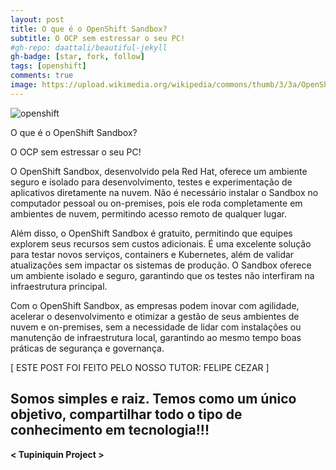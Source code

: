 ```yaml
---
layout: post
title: O que é o OpenShift Sandbox?
subtitle: O OCP sem estressar o seu PC!
#gh-repo: daattali/beautiful-jekyll
gh-badge: [star, fork, follow]
tags: [openshift]
comments: true
image: https://upload.wikimedia.org/wikipedia/commons/thumb/3/3a/OpenShift-LogoType.svg/561px-OpenShift-LogoType.svg.png
---
```


![openshift](https://upload.wikimedia.org/wikipedia/commons/thumb/3/3a/OpenShift-LogoType.svg/561px-OpenShift-LogoType.svg.png)

O que é o OpenShift Sandbox?

O OCP sem estressar o seu PC!

O OpenShift Sandbox, desenvolvido pela Red Hat, oferece um ambiente seguro e isolado para desenvolvimento, testes e experimentação de aplicativos diretamente na nuvem. Não é necessário instalar o Sandbox no computador pessoal ou on-premises, pois ele roda completamente em ambientes de nuvem, permitindo acesso remoto de qualquer lugar.

Além disso, o OpenShift Sandbox é gratuito, permitindo que equipes explorem seus recursos sem custos adicionais. É uma excelente solução para testar novos serviços, containers e Kubernetes, além de validar atualizações sem impactar os sistemas de produção. O Sandbox oferece um ambiente isolado e seguro, garantindo que os testes não interfiram na infraestrutura principal.

Com o OpenShift Sandbox, as empresas podem inovar com agilidade, acelerar o desenvolvimento e otimizar a gestão de seus ambientes de nuvem e on-premises, sem a necessidade de lidar com instalações ou manutenção de infraestrutura local, garantindo ao mesmo tempo boas práticas de segurança e governança.

[ ESTE POST FOI FEITO PELO NOSSO TUTOR: FELIPE CEZAR ]

## Somos simples e raiz. Temos como um único objetivo, compartilhar todo o tipo de conhecimento em tecnologia!!!

**< Tupiniquin Project >**
